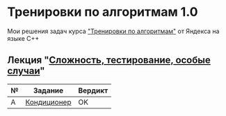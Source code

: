 [lecture1]: https://github.com/empathystorm/Yandex.Training-1.0/blob/main/1-%20complexity
[task1]: https://github.com/empathystorm/Yandex.Training-1.0/blob/main/1-%20complexity/task_a.cpp

# Тренировки по алгоритмам 1.0
Мои решения задач курса ["Тренировки по алгоритмам"](https://yandex.ru/yaintern/algorithm-training) от Яндекса на языке C++

## Лекция "[Сложность, тестирование, особые случаи](lecture1)"
| № | Задание | Вердикт |
| - | - | - |
| A | [Кондиционер](../blob/master/main/1-%20complexity/task_a.cpp)  | OK |

